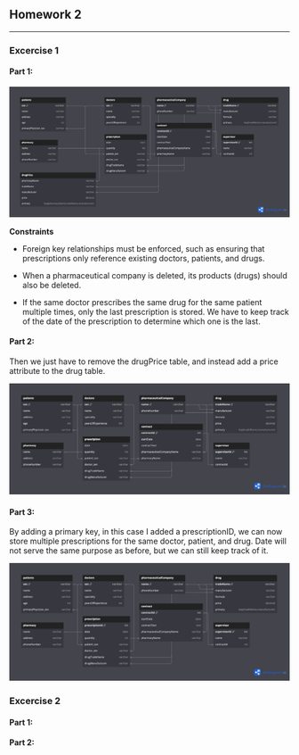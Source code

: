 ## **Homework 2**

---

### **Excercise 1**

#### Part 1:

![ER 1](img/part1.png)


**Constraints**

- Foreign key relationships must be enforced, such as ensuring that prescriptions only reference existing doctors, patients, and drugs.

- When a pharmaceutical company is deleted, its products (drugs) should also be deleted.

- If the same doctor prescribes the same drug for the same patient multiple times, only the last prescription is stored. We have to keep track of the date of the prescription to determine which one is the last.

#### Part 2:

Then we just have to remove the drugPrice table, and instead add a price attribute to the drug table.

![ER 2](img/part2.png)

#### Part 3:

By adding a primary key, in this case I added a prescriptionID, we can now store multiple prescriptions for the same doctor, patient, and drug. Date will not serve the same purpose as before, but we can still keep track of it.

![ER 3](img/part3.png)

### **Excercise 2**

#### Part 1:


#### Part 2:

